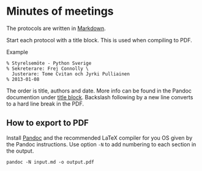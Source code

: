 Minutes of meetings
=========

The protocols are written in [Markdown](http://daringfireball.net/projects/markdown/).

Start each protocol with a title block. This is used when compiling to PDF.

Example

```
% Styrelsemöte - Python Sverige
% Sekreterare: Frej Connolly \
  Justerare: Tome Cvitan och Jyrki Pulliainen
% 2013-01-08
```

The order is title, authors and date. More info can be found in the Pandoc documention under [title block](http://johnmacfarlane.net/pandoc/README.html#title-block). Backslash following by a new line converts to a hard line break in the PDF.

How to export to PDF
--------------------
Install [Pandoc](http://johnmacfarlane.net/pandoc/installing.html) and the recommended LaTeX compiler for you OS given by the Pandoc instructions. Use option ```-N``` to add numbering to each section in the output.

```
pandoc -N input.md -o output.pdf
```
